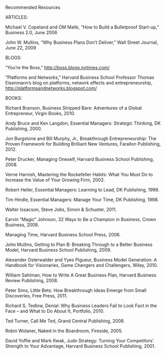 Recommended Resources

ARTICLES:

Michael V. Copeland and OM Malik, “How to Build a Bulletproof Start-up,” Business 2.0, June 2006

John W. Mullins, “Why Business Plans Don’t Deliver,” Wall Street Journal, June 22, 2009

BLOGS:

“You’re the Boss,” http://boss.blogs.nytimes.com/

“Platforms and Networks,” Harvard Business School Professor Thomas Eisenmann’s blog on platforms, network effects and entrepreneurship, http://platformsandnetworks.blogspot.com/

BOOKS:

Richard Branson, Business Stripped Bare: Adventures of a Global Entrepreneur, Virgin Books, 2010.

Andy Bruce and Ken Langdon, Essential Managers: Strategic Thinking, DK Publishing, 2000.

Jon Burgstone and Bill Murphy, Jr., Breakthrough Entrepreneurship: The Proven Framework for Building Brilliant New Ventures,  Farallon Publishing, 2012.

Peter Drucker, Managing Oneself, Harvard Business School Publishing, 2008.

Verne Harnish, Mastering the Rockefeller Habits: What You Must Do to Increase the Value of Your Growing Firm, 2002.

Robert Heller, Essential Managers: Learning to Lead, DK Publishing, 1998.

Tim Hindle, Essential Managers: Manage Your Time, DK Publishing, 1998.

Walter Issacson,  Steve Jobs, Simon & Schuster, 2011.

Earvin “Magic” Johnson,  32 Ways to Be a Champion in Business, Crown Business, 2008.

Managing Time, Harvard Business School Press, 2006.

John Mullins, Getting to Plan B: Breaking Through to a Better Business Model, Harvard Business School Publishing, 2009.

Alexander Osterwalder and Yyes Pigueur,  Business Model Generation: A Handbook for Visionaries, Game Changers and Challengers,  Wiley, 2010.

William Sahlman,  How to Write A Great Business Plan, Harvard Business Review Publishing, 2008.

Peter Sims,  Little Bets: How Breakthrough Ideas Emerge from Small Discoveries, Free Press, 2011.

Richard S. Tedlow, Denial: Why Business Leaders Fail to Look Fact in the Face – and What to Do About It, Portfolio, 2010.

Ted Turner,  Call Me Ted, Grand Central Publishing, 2008.

Robin Wolaner, Naked in the Boardroom, Fireside, 2005.

David Yoffie and Mark Kwak, Judo Strategy: Turning Your Competitors’ Strength to Your Advantage,  Harvard Business School Publishing, 2001.
